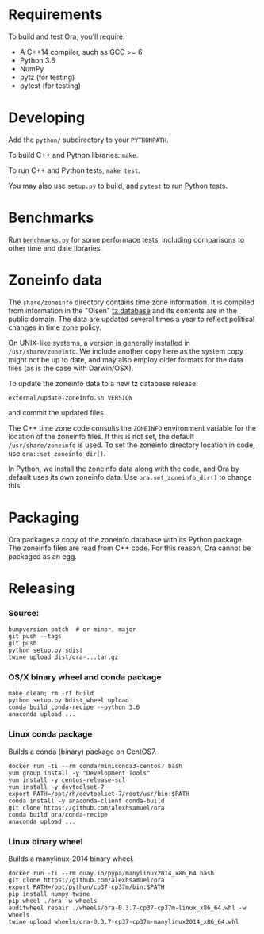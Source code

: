 # Requirements

To build and test Ora, you'll require:
- A C++14 compiler, such as GCC >= 6
- Python 3.6
- NumPy
- pytz (for testing)
- pytest (for testing)


# Developing

Add the `python/` subdirectory to your `PYTHONPATH`.

To build C++ and Python libraries: `make`.

To run C++ and Python tests, `make test`.

You may also use `setup.py` to build, and `pytest` to run Python tests.


# Benchmarks

Run [`benchmarks.py`](/benchmarks/benchmark.py) for some performace tests,
including comparisons to other time and date libraries.


# Zoneinfo data

The `share/zoneinfo` directory contains time zone information.  It is compiled
from information in the "Olsen" [tz
database](http://web.cs.ucla.edu/~eggert/tz/tz-link.htm) and its contents are in
the public domain.  The data are updated several times a year to reflect
political changes in time zone policy.

On UNIX-like systems, a version is generally installed in
`/usr/share/zoneinfo`.  We include another copy here as the system copy might
not be up to date, and may also employ older formats for the data files (as is
the case with Darwin/OSX).

To update the zoneinfo data to a new tz database release:
```
external/update-zoneinfo.sh VERSION
```
and commit the updated files.

The C++ time zone code consults the `ZONEINFO` environment variable for the
location of the zoneinfo files.  If this is not set, the default
`/usr/share/zoneinfo` is used.  To set the zoneinfo directory location in code,
use `ora::set_zoneinfo_dir()`.

In Python, we install the zoneinfo data along with the code, and Ora by default
uses its own zoneinfo data.  Use `ora.set_zoneinfo_dir()` to change this.


# Packaging

Ora packages a copy of the zoneinfo database with its Python package.  The
zoneinfo files are read from C++ code.  For this reason, Ora cannot be packaged
as an egg.


# Releasing

### Source:

```
bumpversion patch  # or minor, major
git push --tags
git push
python setup.py sdist
twine upload dist/ora-...tar.gz
```

### OS/X binary wheel and conda package

```
make clean; rm -rf build
python setup.py bdist_wheel upload
conda build conda-recipe --python 3.6
anaconda upload ...
```

### Linux conda package

Builds a conda (binary) package on CentOS7.

```
docker run -ti --rm conda/miniconda3-centos7 bash
yum group install -y "Development Tools"
yum install -y centos-release-scl
yum install -y devtoolset-7
export PATH=/opt/rh/devtoolset-7/root/usr/bin:$PATH
conda install -y anaconda-client conda-build
git clone https://github.com/alexhsamuel/ora
conda build ora/conda-recipe
anaconda upload ...
```

### Linux binary wheel

Builds a manylinux-2014 binary wheel.

```
docker run -ti --rm quay.io/pypa/manylinux2014_x86_64 bash
git clone https://github.com/alexhsamuel/ora
export PATH=/opt/python/cp37-cp37m/bin:$PATH
pip install numpy twine
pip wheel ./ora -w wheels
auditwheel repair ./wheels/ora-0.3.7-cp37-cp37m-linux_x86_64.whl -w wheels
twine upload wheels/ora-0.3.7-cp37-cp37m-manylinux2014_x86_64.whl 
```


